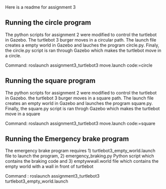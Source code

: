 Here is a readme for assignment 3

## Running the circle program
The python scripts for assignment 2 were modified to control the turtlebot in Gazebo. The turtlebot 3 burger moves in a circular path. The launch file creates a empty world in Gazebo and lauches the program circle.py. Finaly, the circle.py script is ran through Gazebo which makes the turtlebot move in a circle.

Command: roslaunch assignment3_turtlebot3 move.launch code:=circle


## Running the square program
The python scripts for assignment 2 were modified to control the turtlebot in Gazebo. the turtlebot  3 burger moves in a square path. The launch file creates an empty world in Gazebo and launches the program square.py. Finally, the square.py script is ran throgh Gazebo which makes the turtlebot move in a square

Command: roslaunch assignment3_turtlebot3 move.launch code:=square

## Running the Emergency brake program
The emergency brake program requires 1) turtlebot3_empty_world.launch file to launch the program, 2) emergency_braking.py Python script which contains the braking code and 3) emptywwall.world file which contains the empty world with a wall in front of turtlebot

Command : roslaunch assignment3_turtlebot3 turtlebot3_empty_world.launch
